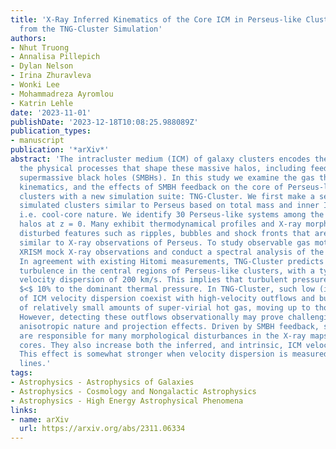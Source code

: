 ```yaml
---
title: 'X-Ray Inferred Kinematics of the Core ICM in Perseus-like Clusters: Insights
  from the TNG-Cluster Simulation'
authors:
- Nhut Truong
- Annalisa Pillepich
- Dylan Nelson
- Irina Zhuravleva
- Wonki Lee
- Mohammadreza Ayromlou
- Katrin Lehle
date: '2023-11-01'
publishDate: '2023-12-18T10:08:25.988089Z'
publication_types:
- manuscript
publication: '*arXiv*'
abstract: 'The intracluster medium (ICM) of galaxy clusters encodes the impact of
  the physical processes that shape these massive halos, including feedback from central
  supermassive black holes (SMBHs). In this study we examine the gas thermodynamics,
  kinematics, and the effects of SMBH feedback on the core of Perseus-like galaxy
  clusters with a new simulation suite: TNG-Cluster. We first make a selection of
  simulated clusters similar to Perseus based on total mass and inner ICM properties,
  i.e. cool-core nature. We identify 30 Perseus-like systems among the 352 TNG-Cluster
  halos at z = 0. Many exhibit thermodynamical profiles and X-ray morphologies with
  disturbed features such as ripples, bubbles and shock fronts that are qualitatively
  similar to X-ray observations of Perseus. To study observable gas motions, we generate
  XRISM mock X-ray observations and conduct a spectral analysis of the synthetic data.
  In agreement with existing Hitomi measurements, TNG-Cluster predicts subsonic gas
  turbulence in the central regions of Perseus-like clusters, with a typical line-of-sight
  velocity dispersion of 200 km/s. This implies that turbulent pressure contributes
  $<$ 10% to the dominant thermal pressure. In TNG-Cluster, such low (inferred) values
  of ICM velocity dispersion coexist with high-velocity outflows and bulk motions
  of relatively small amounts of super-virial hot gas, moving up to thousands of km/s.
  However, detecting these outflows observationally may prove challenging due to their
  anisotropic nature and projection effects. Driven by SMBH feedback, such outflows
  are responsible for many morphological disturbances in the X-ray maps of cluster
  cores. They also increase both the inferred, and intrinsic, ICM velocity dispersion.
  This effect is somewhat stronger when velocity dispersion is measured from higher-energy
  lines.'
tags:
- Astrophysics - Astrophysics of Galaxies
- Astrophysics - Cosmology and Nongalactic Astrophysics
- Astrophysics - High Energy Astrophysical Phenomena
links:
- name: arXiv
  url: https://arxiv.org/abs/2311.06334
---
```

